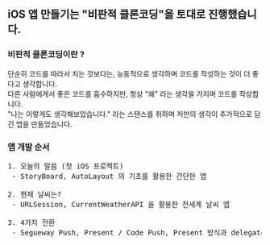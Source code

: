 ## iOS 앱 만들기는 "비판적 클론코딩"을 토대로 진행했습니다.

### 비판적 클론코딩이란 ?
단순히 코드를 따라서 치는 것보다는, 능동적으로 생각하며 코드를 작성하는 것이 더 좋다고 생각합니다.   
다른 사람에게서 좋은 코드를 흡수하지만, 항상 "왜" 라는 생각을 가지며 코드를 작성합니다.   
"나는 이렇게도 생각해보았습니다." 라는 스탠스를 취하며 저만의 생각이 추가적으로 담긴 앱을 만들었습니다.   

### 앱 개발 순서
<pre>
1. 오늘의 말씀 (첫 iOS 프로젝트)
 - StoryBoard, AutoLayout 의 기초를 활용한 간단한 앱
   
2. 현재 날씨는?
 - URLSession, CurrentWeatherAPI 을 활용한 전세계 날씨 앱
   
3. 4가지 전환
 - Segueway Push, Present / Code Push, Present 방식과 delegate 패턴을 연습하기 위한 토이 프로젝트

</pre>
